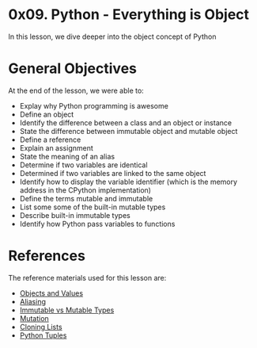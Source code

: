 # 0x09. Python - Everything is Object
In this lesson, we dive deeper into the object concept of Python

# General Objectives
At the end of the lesson, we were able to:
- Explay why Python programming is awesome
- Define an object
- Identify the difference between a class and an object or instance
- State the difference between immutable object and mutable object
- Define a reference
- Explain an assignment
- State the meaning of an alias
- Determine if two variables are identical
- Determined if two variables are linked to the same object
- Identify how to display the variable identifier (which is the memory address in the CPython implementation)
- Define the terms mutable and immutable
- List some some of the built-in mutable types
- Describe built-in immutable types
- Identify how Python pass variables to functions

# References
The reference materials used for this lesson are:
- [Objects and Values](https://intranet.alxswe.com/rltoken/MrtBogRzYETxnSKG97E7Sg)
- [Aliasing](https://intranet.alxswe.com/rltoken/Ro-7kVXtmWyAeOXEw7RhSg)
- [Immutable vs Mutable Types](https://intranet.alxswe.com/rltoken/X1lEmkwQRWI3fP4W7bq_qw)
- [Mutation](https://intranet.alxswe.com/rltoken/6d5UiQ__13J1EU8BdddCyg)
- [Cloning Lists](https://intranet.alxswe.com/rltoken/-Gi4PX4srBYFKpZ5Er6sqA)
- [Python Tuples](https://intranet.alxswe.com/rltoken/NZIom4L-tS0HjpY_uEVr9A)
